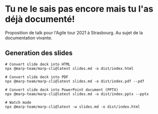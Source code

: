# Tu ne le sais pas encore mais tu l'as déjà documenté!

Proposition de talk pour l'Agile tour 2021 à Strasbourg.
Au sujet de la documentation vivante.

## Generation des slides

```
# Convert slide deck into HTML
npx @marp-team/marp-cli@latest slides.md -o dist/index.html

# Convert slide deck into PDF
npx @marp-team/marp-cli@latest slides.md -o dist/index.pdf --pdf

# Convert slide deck into PowerPoint document (PPTX)
npx @marp-team/marp-cli@latest slides.md -o dist/index.pptx --pptx

# Watch mode
npx @marp-team/marp-cli@latest -w slides.md -o dist/index.html

```